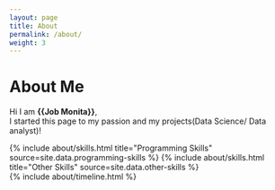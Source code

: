 ```yaml
---
layout: page
title: About
permalink: /about/
weight: 3
---
```


# **About Me**

Hi I am **{{Job Monita}}**,<br>
I started this page to my passion and my projects(Data Science/ Data analyst)!

<div class="row">
{% include about/skills.html title="Programming Skills" source=site.data.programming-skills %}
{% include about/skills.html title="Other Skills" source=site.data.other-skills %}
</div>

<div class="row">
{% include about/timeline.html %}
</div>
